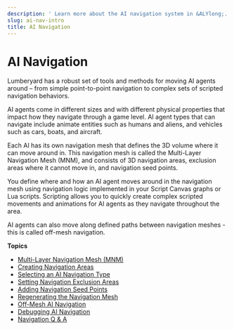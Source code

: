 ```yaml
---
description: ' Learn more about the AI navigation system in &ALYlong;. '
slug: ai-nav-intro
title: AI Navigation
---
```

# AI Navigation<a name="ai-nav-intro"></a>

Lumberyard has a robust set of tools and methods for moving AI agents around – from simple point\-to\-point navigation to complex sets of scripted navigation behaviors\.

AI agents come in different sizes and with different physical properties that impact how they navigate through a game level\. AI agent types that can navigate include animate entities such as humans and aliens, and vehicles such as cars, boats, and aircraft\. 

Each AI has its own navigation mesh that defines the 3D volume where it can move around in\. This navigation mesh is called the Multi\-Layer Navigation Mesh \(MNM\), and consists of 3D navigation areas, exclusion areas where it cannot move in, and navigation seed points\. 

You define where and how an AI agent moves around in the navigation mesh using navigation logic implemented in your Script Canvas graphs or Lua scripts\. Scripting allows you to quickly create complex scripted movements and animations for AI agents as they navigate throughout the area\.

AI agents can also move along defined paths between navigation meshes \- this is called off\-mesh navigation\.

**Topics**
+ [Multi\-Layer Navigation Mesh \(MNM\)](/docs/userguide/ai/nav-mesh.md)
+ [Creating Navigation Areas](/docs/userguide/ai/nav-areas.md)
+ [Selecting an AI Navigation Type](/docs/userguide/ai/nav-agent-types.md)
+ [Setting Navigation Exclusion Areas](/docs/userguide/ai/nav-areas-exclusion.md)
+ [Adding Navigation Seed Points](/docs/userguide/ai/nav-seed-points.md)
+ [Regenerating the Navigation Mesh](/docs/userguide/ai/nav-mesh-regen.md)
+ [Off\-Mesh AI Navigation](/docs/userguide/ai/nav-off_mesh_intro.md)
+ [Debugging AI Navigation](/docs/userguide/ai/nav-debug.md)
+ [Navigation Q & A](/docs/userguide/ai/navigation.md)
